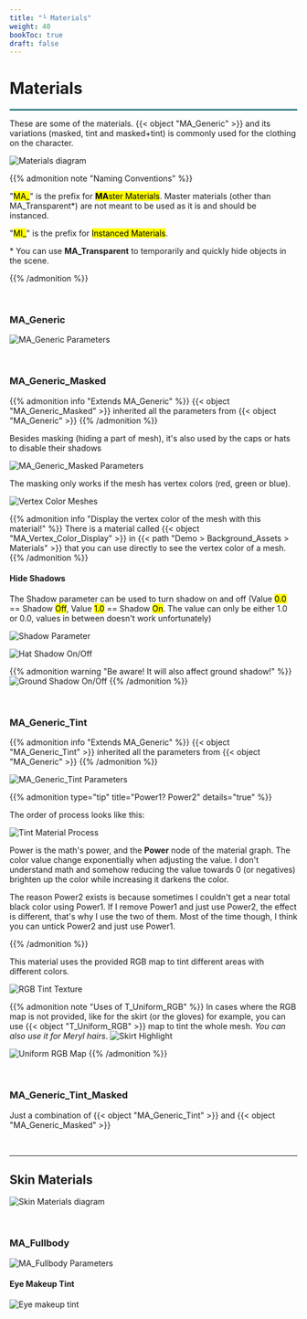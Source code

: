 ```yaml
---
title: "└ Materials"
weight: 40
bookToc: true
draft: false
---
```


Materials
=======================================

<hr style="border: 1px solid #44c0c9;">

These are some of the materials. {{< object "MA_Generic" >}} and its variations (masked, tint and masked+tint) is commonly used for the clothing on the character.

![Materials diagram](../img/materials/materials-diagram.jpg)

{{% admonition note "Naming Conventions" %}}

"<mark>MA_</mark>" is the prefix for <mark>**MA**ster Materials</mark>. Master materials <span class="smaller-font">(other than MA_Transparent*)</span> are not meant to be used as it is and should be instanced.

"<mark>MI_</mark>" is the prefix for <mark>Instanced Materials</mark>.

<div class="smaller-font">* You can use <b>MA_Transparent</b> to temporarily and quickly hide objects in the scene.</div>

{{% /admonition %}}

<br/>

### MA_Generic

![MA_Generic Parameters](../img/materials/ma-generic-parameters.jpg)

<br/>

### MA_Generic_Masked

{{% admonition info "Extends MA_Generic" %}}
{{< object "MA_Generic_Masked" >}} inherited all the parameters from {{< object "MA_Generic" >}}
{{% /admonition %}}

Besides masking (hiding a part of mesh), it's also used by the caps or hats to disable their shadows

![MA_Generic_Masked Parameters](../img/materials/ma-generic-masked-parameters.jpg)

The masking only works if the mesh has vertex colors (red, green or blue).

![Vertex Color Meshes](../img/materials/vertex-color-meshes.jpg)

{{% admonition info "Display the vertex color of the mesh with this material!" %}}
There is a material called {{< object "MA_Vertex_Color_Display" >}} in {{< path "Demo > Background_Assets > Materials" >}} that you can use directly to see the vertex color of a mesh.
{{% /admonition %}}

#### Hide Shadows

The Shadow parameter can be used to turn shadow on and off (Value <mark>0.0</mark> == Shadow <mark>Off</mark>, Value <mark>1.0</mark> == Shadow <mark>On</mark>. The value can only be either 1.0 or 0.0, values in between doesn't work unfortunately)

![Shadow Parameter](../img/materials/shadow-parameter.jpg)

![Hat Shadow On/Off](../img/materials/hat-shadow-on-off.webp)

{{% admonition warning "Be aware! It will also affect ground shadow!" %}}
![Ground Shadow On/Off](../img/materials/ground-shadow-on-off.webp)
{{% /admonition %}}

<br/>

### MA_Generic_Tint

{{% admonition info "Extends MA_Generic" %}}
{{< object "MA_Generic_Tint" >}} inherited all the parameters from {{< object "MA_Generic" >}}
{{% /admonition %}}

![MA_Generic_Tint Parameters](../img/materials/ma-generic-tint-parameters.jpg)

{{% admonition type="tip" title="Power1? Power2" details="true" %}}

The order of process looks like this:

![Tint Material Process](../img/materials/tint-material-process.jpg)

Power is the math's power, and the **Power** node of the material graph. The color value change exponentially when adjusting the value. I don't understand math and somehow reducing the value towards 0 (or negatives) brighten up the color while increasing it darkens the color.

The reason Power2 exists is because sometimes I couldn't get a near total black color using Power1. If I remove Power1 and just use Power2, the effect is different, that's why I use the two of them. Most of the time though, I think you can untick Power2 and just use Power1.

{{% /admonition %}}

This material uses the provided RGB map to tint different areas with different colors.

![RGB Tint Texture](../img/materials/rgb-tint-texture.jpg)

{{% admonition note "Uses of T_Uniform_RGB" %}}
In cases where the RGB map is not provided, like for the skirt (or the gloves) for example, you can use {{< object "T_Uniform_RGB" >}} map to tint the whole mesh. *You can also use it for Meryl hairs*.
![Skirt Highlight](../img/materials/skirt-highlight.jpg)

![Uniform RGB Map](../img/materials/uniform-rgb-map.jpg)
{{% /admonition %}}

<br/>

### MA_Generic_Tint_Masked

Just a combination of {{< object "MA_Generic_Tint" >}} and {{< object "MA_Generic_Masked" >}}

<br/>

---

Skin Materials
---------------

![Skin Materials diagram](../img/materials/skin-materials-diagram.jpg)

<br/>

### MA_Fullbody

![MA_Fullbody Parameters](../img/materials/ma-full-body-parameters.jpg)

#### Eye Makeup Tint

![Eye makeup tint](../../meryl/img/changelog/2023-11-08/eye-makeup.webp)
